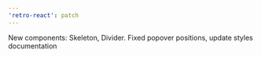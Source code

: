 ```yaml
---
'retro-react': patch
---
```


New components: Skeleton, Divider. Fixed popover positions, update styles documentation

